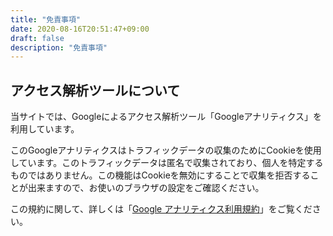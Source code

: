```yaml
---
title: "免責事項"
date: 2020-08-16T20:51:47+09:00
draft: false
description: "免責事項"
---
```


## アクセス解析ツールについて

当サイトでは、Googleによるアクセス解析ツール「Googleアナリティクス」を利用しています。

このGoogleアナリティクスはトラフィックデータの収集のためにCookieを使用しています。このトラフィックデータは匿名で収集されており、個人を特定するものではありません。この機能はCookieを無効にすることで収集を拒否することが出来ますので、お使いのブラウザの設定をご確認ください。

この規約に関して、詳しくは「[Google アナリティクス利用規約]( https://marketingplatform.google.com/about/analytics/terms/jp/ )」をご覧ください。